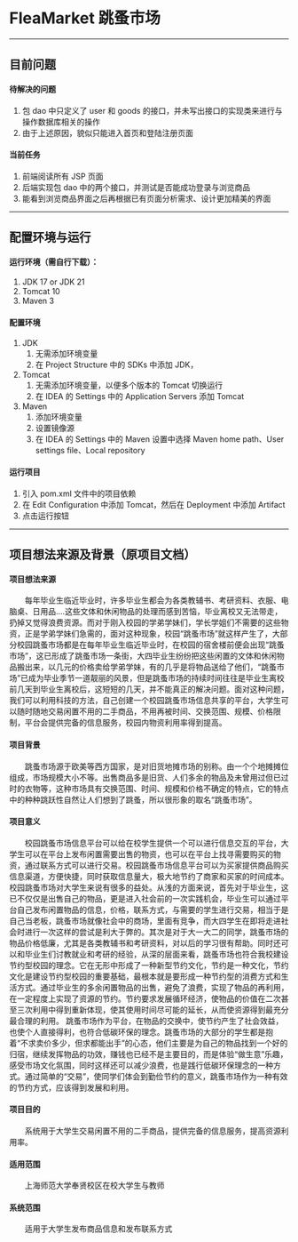 # FleaMarket 跳蚤市场

---

## 目前问题

#### 待解决的问题
1. 包 dao 中只定义了 user 和 goods 的接口，并未写出接口的实现类来进行与操作数据库相关的操作
2. 由于上述原因，貌似只能进入首页和登陆注册页面

#### 当前任务
1. 前端阅读所有 JSP 页面
2. 后端实现包 dao 中的两个接口，并测试是否能成功登录与浏览商品
3. 能看到浏览商品界面之后再根据已有页面分析需求、设计更加精美的界面

---

## 配置环境与运行

#### 运行环境（需自行下载）：
1. JDK 17 or JDK 21 
2. Tomcat 10
3. Maven 3

#### 配置环境
1. JDK
    1. 无需添加环境变量
    2. 在 Project Structure 中的 SDKs 中添加 JDK，
2. Tomcat
    1. 无需添加环境变量，以便多个版本的 Tomcat 切换运行
    2. 在 IDEA 的 Settings 中的 Application Servers 添加 Tomcat
3. Maven
    1. 添加环境变量
    2. 设置镜像源
    3. 在 IDEA 的 Settings 中的 Maven 设置中选择 Maven home path、User settings file、Local repository

#### 运行项目
1. 引入 pom.xml 文件中的项目依赖
2. 在 Edit Configuration 中添加 Tomcat，然后在 Deployment 中添加 Artifact
3. 点击运行按钮

---

## 项目想法来源及背景（原项目文档）
#### 项目想法来源
　　每年毕业生临近毕业时，许多毕业生都会为各类教辅书、考研资料、衣服、电脑桌、日用品....这些文体和休闲物品的处理而感到苦恼，毕业离校又无法带走，扔掉又觉得浪费资源。而对于刚入校园的学弟学妹们，学长学姐们不需要的这些物资，正是学弟学妹们急需的，面对这种现象，校园“跳蚤市场”就这样产生了，大部分校园跳蚤市场都是在每年毕业生临近毕业时，在校园的宿舍楼前便会出现“跳蚤市场”，这已形成了跳蚤市场一条街，大四毕业生纷纷把这些闲置的文体和休闲物品搬出来，以几元的价格卖给学弟学妹，有的几乎是将物品送给了他们，“跳蚤市场”已成为毕业季节一道靓丽的风景，但是跳蚤市场的持续时间往往是毕业生离校前几天到毕业生离校后，这短短的几天，并不能真正的解决问题。面对这种问题，我们可以利用科技的方法，自己创建一个校园跳蚤市场信息共享的平台，大学生可以随时随地交易闲置不用的二手商品，不用再被时间、交换范围、规模、价格限制，平台会提供完备的信息服务，校园内物资利用率得到提高。

#### 项目背景
　　跳蚤市场源于欧美等西方国家，是对旧货地摊市场的别称。由一个个地摊摊位组成，市场规模大小不等。出售商品多是旧货、人们多余的物品及未曾用过但已过时的衣物等，这种市场具有交换范围、时间、规模和价格不确定的特点，它的特点中的种种跳跃性自然让人们想到了跳蚤，所以很形象的取名“跳蚤市场”。
#### 项目意义
　　校园跳蚤市场信息平台可以给在校学生提供一个可以进行信息交互的平台，大学生可以在平台上发布闲置需要出售的物资，也可以在平台上找寻需要购买的物资，通过联系方式可以进行交易。校园跳蚤市场信息平台可以为买家提供商品购买信息渠道，方便快捷，同时获取信息量大，极大地节约了商家和买家的时间成本。
校园跳蚤市场对大学生来说有很多的益处。从浅的方面来说，首先对于毕业生，这已不仅仅是出售自己的物品，更是进入社会前的一次实践机会，毕业生可以通过平台自己发布闲置物品的信息，价格，联系方式，与需要的学生进行交易，相当于是自己当老板，跳蚤市场就像社会中的商场，里面有竞争，而大四学生在即将走进社会时进行一次这样的尝试是利大于弊的。其次是对于大一大二的同学，跳蚤市场的物品价格低廉，尤其是各类教辅书和考研资料，对以后的学习很有帮助。同时还可以和毕业生们讨教就业和考研的经验，从深的层面来看，跳蚤市场也符合我校建设节约型校园的理念。它在无形中形成了一种新型节约文化，节约是一种文化，节约文化是建设节约型校园的重要基础，最根本就是要形成一种节约型的消费方式和生活方式。通过毕业生的多余闲置物品的出售，避免了浪费，实现了物品的再利用，在一定程度上实现了资源的节约。节约要求发展循环经济，使物品的价值在二次甚至三次利用中得到重新体现，使其使用时间尽可能的延长，从而使资源得到最充分最合理的利用。
跳蚤市场作为平台，在物品的交换中，使节约产生了社会效益，也使个人直接得利，也符合低碳环保的理念。跳蚤市场的大部分的学生都是抱着“不求卖价多少，但求都能出手”的心态，他们主要是为自己的物品找到一个好的归宿，继续发挥物品的功效，赚钱也已经不是主要目的，而是体验“做生意”乐趣，感受市场文化氛围，同时这样还可以减少浪费，也是践行低碳环保理念的一种方式。通过简单的“交易”，使同学们体会到勤俭节约的意义，跳蚤市场作为一种有效的节约方式，应该得到发展和利用。

#### 项目目的
　　系统用于大学生交易闲置不用的二手商品，提供完备的信息服务，提高资源利用率。

#### 适用范围
　　上海师范大学奉贤校区在校大学生与教师

#### 系统范围
　　适用于大学生发布商品信息和发布联系方式
